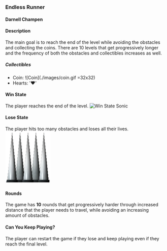 
### Endless Runner

#### Darnell Champen

#### **Description**

The main goal is to reach the end of the level while avoiding the obstacles and collecting the coins. There are 10 levels that get progressively longer and the frequency of both the obstacles and collectibles increases as well.

##### Collectibles

- Coin: ![Coin](./images/coin.gif =32x32)
- Hearts: '&hearts;'

#### **Win State**

The player reaches the end of the level.
<img src="./images/sonicWon" alt="Win State Sonic" width="32px" height="32px" />


#### **Lose State**

The player hits too many obstacles and loses all their lives.
![Lose State Sonic](./images/sonicSpikes.webp)

#### **Rounds**

The game has **10** rounds that get progressively harder through increased distance that the player needs to travel, while avoiding an increasing amount of obstacles.

#### **Can You Keep Playing?**

The player can restart the game if they lose and keep playing even if they reach the final level.